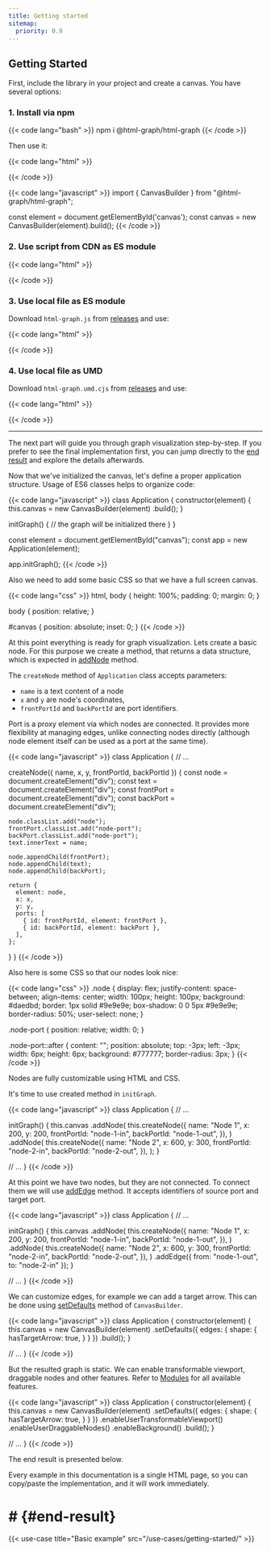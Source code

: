 ```yaml
---
title: Getting started
sitemap:
  priority: 0.9
---
```


## Getting Started

First, include the library in your project and create a canvas. You have several options:

### 1. Install via npm

{{< code lang="bash" >}}
npm i @html-graph/html-graph
{{< /code >}}

Then use it:

{{< code lang="html" >}}
<div id="canvas"></div>
{{< /code >}}

{{< code lang="javascript" >}}
import { CanvasBuilder } from "@html-graph/html-graph";

const element = document.getElementById('canvas');
const canvas = new CanvasBuilder(element).build();
{{< /code >}}

### 2. Use script from CDN as ES module

{{< code lang="html" >}}
<div id="canvas"></div>
<script type="module">
  import { CanvasBuilder } from "https://unpkg.com/@html-graph/html-graph@3.17.0";

  const element = document.getElementById('canvas');
  const canvas = new CanvasBuilder(element).build();
</script>
{{< /code >}}

### 3. Use local file as ES module

Download `html-graph.js` from <a target="_blank" href="https://github.com/html-graph/html-graph/releases">releases</a> and use:

{{< code lang="html" >}}
<div id="canvas"></div>
<script type="module">
  import { CanvasBuilder } from "/html-graph.js";

  const element = document.getElementById('canvas');
  const canvas = new CanvasBuilder(element).build();
</script>
{{< /code >}}

### 4. Use local file as UMD

Download `html-graph.umd.cjs` from <a target="_blank" href="https://github.com/html-graph/html-graph/releases">releases</a> and use:

{{< code lang="html" >}}
<div id="canvas"></div>
<script src="/html-graph.umd.cjs"></script>
<script>
  const element = document.getElementById('canvas');
  const canvas = new HtmlGraph.CanvasBuilder(element).build();
</script>
{{< /code >}}

---

The next part will guide you through graph visualization step-by-step.
If you prefer to see the final implementation first, you can jump directly
to the [end result](#end-result) and explore the details afterwards.

Now that we've initialized the canvas, let's define a proper application structure.
Usage of ES6 classes helps to organize code:

{{< code lang="javascript" >}}
class Application {
  constructor(element) {
    this.canvas = new CanvasBuilder(element)
      .build();
  }

  initGraph() {
    // the graph will be initialized there
  }
}

const element = document.getElementById("canvas");
const app = new Application(element);

app.initGraph();
{{< /code >}}

Also we need to add some basic CSS so that we have a full screen canvas.

{{< code lang="css" >}}
html,
body {
  height: 100%;
  padding: 0;
  margin: 0;
}

body {
  position: relative;
}

#canvas {
  position: absolute;
  inset: 0;
}
{{< /code >}}

At this point everything is ready for graph visualization.
Lets create a basic node. For this purpose we create a method, that returns a
data structure, which is expected in <a href="/canvas#add-node" target="_blank">addNode</a> method.

The `createNode` method of `Application` class accepts parameters:
- `name` is a text content of a node
- `x` and `y` are node's coordinates,
- `frontPortId` and `backPortId` are port identifiers.

Port is a proxy element via
which nodes are connected. It provides more flexibility at managing edges,
unlike connecting nodes directly (although node element itself can be used as a
port at the same time).

{{< code lang="javascript" >}}
class Application {
  // ...

  createNode({ name, x, y, frontPortId, backPortId }) {
    const node = document.createElement("div");
    const text = document.createElement("div");
    const frontPort = document.createElement("div");
    const backPort = document.createElement("div");

    node.classList.add("node");
    frontPort.classList.add("node-port");
    backPort.classList.add("node-port");
    text.innerText = name;

    node.appendChild(frontPort);
    node.appendChild(text);
    node.appendChild(backPort);

    return {
      element: node,
      x: x,
      y: y,
      ports: [
        { id: frontPortId, element: frontPort },
        { id: backPortId, element: backPort },
      ],
    };
  }
}
{{< /code >}}

Also here is some CSS so that our nodes look nice:

{{< code lang="css" >}}
.node {
  display: flex;
  justify-content: space-between;
  align-items: center;
  width: 100px;
  height: 100px;
  background: #daedbd;
  border: 1px solid #9e9e9e;
  box-shadow: 0 0 5px #9e9e9e;
  border-radius: 50%;
  user-select: none;
}

.node-port {
  position: relative;
  width: 0;
}

.node-port::after {
  content: "";
  position: absolute;
  top: -3px;
  left: -3px;
  width: 6px;
  height: 6px;
  background: #777777;
  border-radius: 3px;
}
{{< /code >}}

Nodes are fully customizable using HTML and CSS.

It's time to use created method in `initGraph`.

{{< code lang="javascript" >}}
class Application {
  // ...

  initGraph() {
    this.canvas
      .addNode(
        this.createNode({
          name: "Node 1",
          x: 200,
          y: 200,
          frontPortId: "node-1-in",
          backPortId: "node-1-out",
        }),
      )
      .addNode(
        this.createNode({
          name: "Node 2",
          x: 600,
          y: 300,
          frontPortId: "node-2-in",
          backPortId: "node-2-out",
        }),
      );
  }

  // ...
}
{{< /code >}}

At this point we have two nodes, but they are not connected. To connect them we
will use <a href="/canvas#add-edge" target="_blank">addEdge</a> method. It accepts identifiers of source
port and target port.

{{< code lang="javascript" >}}
class Application {
  // ...

  initGraph() {
    this.canvas
      .addNode(
        this.createNode({
          name: "Node 1",
          x: 200,
          y: 200,
          frontPortId: "node-1-in",
          backPortId: "node-1-out",
        }),
      )
      .addNode(
        this.createNode({
          name: "Node 2",
          x: 600,
          y: 300,
          frontPortId: "node-2-in",
          backPortId: "node-2-out",
        }),
      )
      .addEdge({ from: "node-1-out", to: "node-2-in" });
  }

  // ...
}
{{< /code >}}

We can customize edges, for example we can add a target arrow.
This can be done using <a href="/defaults" target="_blank">setDefaults</a> method of `CanvasBuilder`.

{{< code lang="javascript" >}}
class Application {
  constructor(element) {
    this.canvas = new CanvasBuilder(element)
      .setDefaults({
        edges: {
          shape: {
            hasTargetArrow: true,
          }
        }
      })
      .build();
  }

  // ...
}
{{< /code >}}

But the resulted graph is static. We can enable transformable viewport,
draggable nodes and other features. Refer to <a href="/modules" target="_blank">Modules</a> for all
available features.

{{< code lang="javascript" >}}
class Application {
  constructor(element) {
    this.canvas = new CanvasBuilder(element)
      .setDefaults({
        edges: {
          shape: {
            hasTargetArrow: true,
          }
        }
      })
      .enableUserTransformableViewport()
      .enableUserDraggableNodes()
      .enableBackground()
      .build();
  }

  // ...
}
{{< /code >}}

The end result is presented below.

Every example in this documentation is a single HTML page, so you can copy/paste the implementation, and it will work immediately.

# # {#end-result}

{{< use-case title="Basic example" src="/use-cases/getting-started/" >}}
